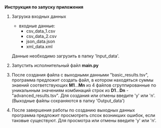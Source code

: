 **Инструкция по запуску приложения**

1. Загрузка входных данных

    - входные данные:
      - csv_data_1.csv
      - csv_data_2.csv
      - json_data.json
      - xml_data.xml
      
    Данные необходимо загрузить в папку 'Input_data'. 
    
2. Запустить исполнительный файл **main.py**

3. После создания файла с выходными данными "basic_results.tsv",
    программа предложит создать файл, в котором находяться суммы знаений
     соответствующих **M1**...**Mn** из 4 файлов сгруппированные
     по уникальнным значениям комбинаций строк из **D1**...**Dn** - "advanced_results.tsv".
    Для создания или отмены введите 'y' или 'n'. (Выходные файлы сохраняются в папку
    'Output_data')
    
4. После завершения работы по созданию выходных данных
    программа предложит просмотреть спсок возникших ошибок,
     если таковые существуют.
     Для просмотра или отмены введите 'y' или 'n'.
    


